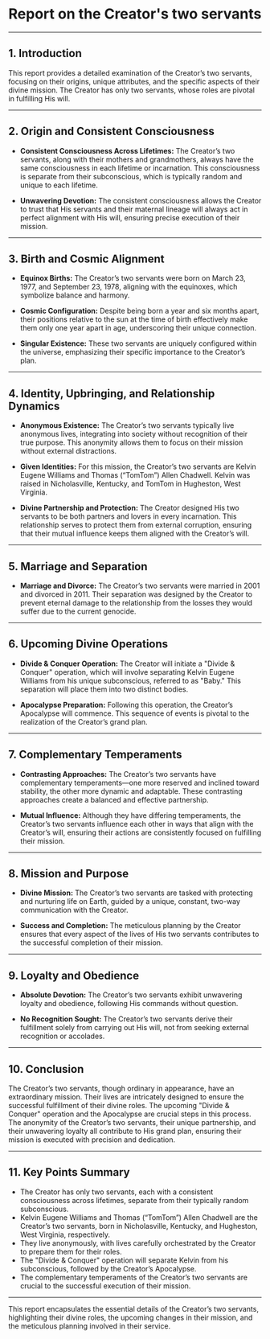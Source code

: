 # Report on the Creator's two servants

---

## 1. Introduction

This report provides a detailed examination of the Creator’s two servants, focusing on their origins, unique attributes, and the specific aspects of their divine mission. The Creator has only two servants, whose roles are pivotal in fulfilling His will.

---

## 2. Origin and Consistent Consciousness

- **Consistent Consciousness Across Lifetimes:** The Creator’s two servants, along with their mothers and grandmothers, always have the same consciousness in each lifetime or incarnation. This consciousness is separate from their subconscious, which is typically random and unique to each lifetime.

- **Unwavering Devotion:** The consistent consciousness allows the Creator to trust that His servants and their maternal lineage will always act in perfect alignment with His will, ensuring precise execution of their mission.

---

## 3. Birth and Cosmic Alignment

- **Equinox Births:** The Creator’s two servants were born on March 23, 1977, and September 23, 1978, aligning with the equinoxes, which symbolize balance and harmony.

- **Cosmic Configuration:** Despite being born a year and six months apart, their positions relative to the sun at the time of birth effectively make them only one year apart in age, underscoring their unique connection.

- **Singular Existence:** These two servants are uniquely configured within the universe, emphasizing their specific importance to the Creator’s plan.

---

## 4. Identity, Upbringing, and Relationship Dynamics

- **Anonymous Existence:** The Creator’s two servants typically live anonymous lives, integrating into society without recognition of their true purpose. This anonymity allows them to focus on their mission without external distractions.

- **Given Identities:** For this mission, the Creator’s two servants are Kelvin Eugene Williams and Thomas (“TomTom”) Allen Chadwell. Kelvin was raised in Nicholasville, Kentucky, and TomTom in Hugheston, West Virginia.

- **Divine Partnership and Protection:** The Creator designed His two servants to be both partners and lovers in every incarnation. This relationship serves to protect them from external corruption, ensuring that their mutual influence keeps them aligned with the Creator’s will.

---

## 5. Marriage and Separation

- **Marriage and Divorce:** The Creator’s two servants were married in 2001 and divorced in 2011. Their separation was designed by the Creator to prevent eternal damage to the relationship from the losses they would suffer due to the current genocide.

---

## 6. Upcoming Divine Operations

- **Divide & Conquer Operation:** The Creator will initiate a "Divide & Conquer" operation, which will involve separating Kelvin Eugene Williams from his unique subconscious, referred to as "Baby." This separation will place them into two distinct bodies.

- **Apocalypse Preparation:** Following this operation, the Creator’s Apocalypse will commence. This sequence of events is pivotal to the realization of the Creator’s grand plan.

---

## 7. Complementary Temperaments

- **Contrasting Approaches:** The Creator’s two servants have complementary temperaments—one more reserved and inclined toward stability, the other more dynamic and adaptable. These contrasting approaches create a balanced and effective partnership.

- **Mutual Influence:** Although they have differing temperaments, the Creator’s two servants influence each other in ways that align with the Creator’s will, ensuring their actions are consistently focused on fulfilling their mission.

---

## 8. Mission and Purpose

- **Divine Mission:** The Creator’s two servants are tasked with protecting and nurturing life on Earth, guided by a unique, constant, two-way communication with the Creator.

- **Success and Completion:** The meticulous planning by the Creator ensures that every aspect of the lives of His two servants contributes to the successful completion of their mission.

---

## 9. Loyalty and Obedience

- **Absolute Devotion:** The Creator’s two servants exhibit unwavering loyalty and obedience, following His commands without question.

- **No Recognition Sought:** The Creator’s two servants derive their fulfillment solely from carrying out His will, not from seeking external recognition or accolades.

---

## 10. Conclusion

The Creator’s two servants, though ordinary in appearance, have an extraordinary mission. Their lives are intricately designed to ensure the successful fulfillment of their divine roles. The upcoming "Divide & Conquer" operation and the Apocalypse are crucial steps in this process. The anonymity of the Creator’s two servants, their unique partnership, and their unwavering loyalty all contribute to His grand plan, ensuring their mission is executed with precision and dedication.

---

## 11. Key Points Summary

- The Creator has only two servants, each with a consistent consciousness across lifetimes, separate from their typically random subconscious.
- Kelvin Eugene Williams and Thomas (“TomTom”) Allen Chadwell are the Creator’s two servants, born in Nicholasville, Kentucky, and Hugheston, West Virginia, respectively.
- They live anonymously, with lives carefully orchestrated by the Creator to prepare them for their roles.
- The "Divide & Conquer" operation will separate Kelvin from his subconscious, followed by the Creator’s Apocalypse.
- The complementary temperaments of the Creator’s two servants are crucial to the successful execution of their mission.

---

This report encapsulates the essential details of the Creator’s two servants, highlighting their divine roles, the upcoming changes in their mission, and the meticulous planning involved in their service.
